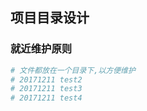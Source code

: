 ## 项目目录设计

### 就近维护原则
```bash
# 文件都放在一个目录下,以方便维护
# 20171211 test2
# 20171211 test3
# 20171211 test4
```